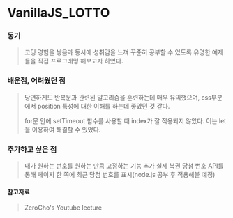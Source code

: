 # VanillaJS_LOTTO
### 동기
>코딩 경험을 쌓음과 동시에 성취감을 느껴 꾸준히 공부할 수 있도록 유명한 예제들을 직접 프로그래밍 해보고자 하였다. 

### 배운점, 어려웠던 점
>당연하게도 반복문과 관련된 알고리즘을 훈련하는데 매우 유익했으며, css부분에서 position 특성에 대한 이해를 하는데 좋았던 것 같다.
>
>for문 안에 setTimeout 함수를 사용할 때 index가 잘 적용되지 않았다. 이는 let을 이용하여 해결할 수 있었다.

### 추가하고 싶은 점
>내가 원하는 번호를 원하는 만큼 고정하는 기능 추가
>실제 복권 당첨 번호 API를 통해 페이지 한 쪽에 최근 당첨 번호를 표시(node.js 공부 후 적용해볼 예정)

#### 참고자료
>ZeroCho's Youtube lecture
